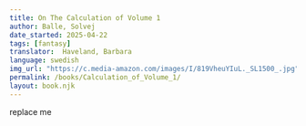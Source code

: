 ```yaml
---
title: On The Calculation of Volume 1
author: Balle, Solvej
date_started: 2025-04-22
tags: [fantasy]
translator:  Haveland, Barbara
language: swedish
img_url: "https://c.media-amazon.com/images/I/819VheuYIuL._SL1500_.jpg"
permalink: /books/Calculation_of_Volume_1/
layout: book.njk
---
```

replace me
